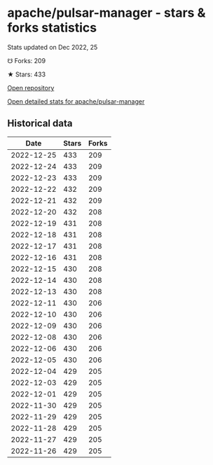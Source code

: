 # apache/pulsar-manager - stars & forks statistics

Stats updated on Dec 2022, 25

☋ Forks: 209

★ Stars: 433

[Open repository](https://github.com/apache/pulsar-manager)

[Open detailed stats for apache/pulsar-manager](https://reviewgithub.com/rep/apache/pulsar-manager)

## Historical data
| Date | Stars | Forks |
|------|-------|-------|
| 2022-12-25 | 433 | 209 | 
| 2022-12-24 | 433 | 209 | 
| 2022-12-23 | 433 | 209 | 
| 2022-12-22 | 432 | 209 | 
| 2022-12-21 | 432 | 209 | 
| 2022-12-20 | 432 | 208 | 
| 2022-12-19 | 431 | 208 | 
| 2022-12-18 | 431 | 208 | 
| 2022-12-17 | 431 | 208 | 
| 2022-12-16 | 431 | 208 | 
| 2022-12-15 | 430 | 208 | 
| 2022-12-14 | 430 | 208 | 
| 2022-12-13 | 430 | 208 | 
| 2022-12-11 | 430 | 206 | 
| 2022-12-10 | 430 | 206 | 
| 2022-12-09 | 430 | 206 | 
| 2022-12-08 | 430 | 206 | 
| 2022-12-06 | 430 | 206 | 
| 2022-12-05 | 430 | 206 | 
| 2022-12-04 | 429 | 205 | 
| 2022-12-03 | 429 | 205 | 
| 2022-12-01 | 429 | 205 | 
| 2022-11-30 | 429 | 205 | 
| 2022-11-29 | 429 | 205 | 
| 2022-11-28 | 429 | 205 | 
| 2022-11-27 | 429 | 205 | 
| 2022-11-26 | 429 | 205 | 

